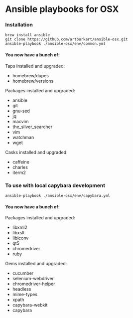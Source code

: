 # Ansible playbooks for OSX

### Installation

```command
brew install ansible
git clone https://github.com/artburkart/ansible-osx.git
ansible-playbook ./ansible-osx/env/common.yml
```

#### You now have a bunch of:

Taps installed and upgraded:
- homebrew/dupes
- homebrew/versions

Packages installed and upgraded:
- ansible
- git
- gnu-sed
- jq
- macvim
- the_silver_searcher
- vim
- watchman
- wget

Casks installed and upgraded:
- caffeine
- charles
- iterm2


### To use with local capybara development

```command
ansible-playbook ./ansible-osx/env/capybara.yml
```

#### You now have a bunch of:

Packages installed and upgraded:
- libxml2
- libxslt
- libiconv
- qt5
- chromedriver
- ruby

Gems installed and upgraded:
- cucumber
- selenium-webdriver
- chromedriver-helper
- headless
- mime-types
- xpath
- capybara-webkit
- capybara


